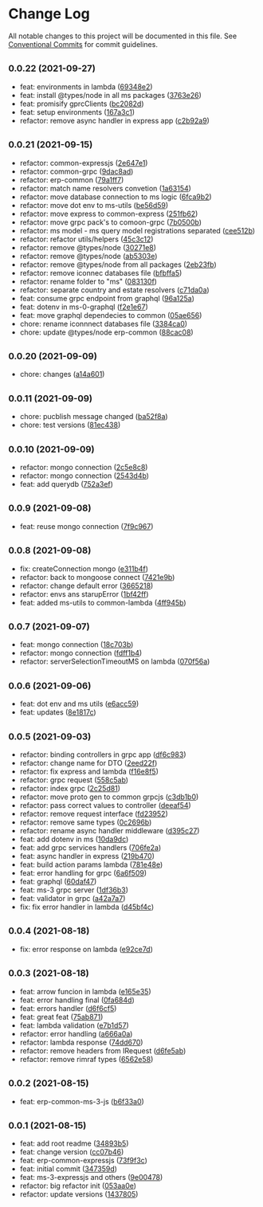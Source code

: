 # Change Log

All notable changes to this project will be documented in this file.
See [Conventional Commits](https://conventionalcommits.org) for commit guidelines.

## <small>0.0.22 (2021-09-27)</small>

* feat: environments in lambda ([69348e2](https://github.com/gmahechas/erp/commit/69348e2))
* feat: install @types/node in all ms packages ([3763e26](https://github.com/gmahechas/erp/commit/3763e26))
* feat: promisify gprcClients ([bc2082d](https://github.com/gmahechas/erp/commit/bc2082d))
* feat: setup environments ([167a3c1](https://github.com/gmahechas/erp/commit/167a3c1))
* refactor: remove async handler in express app ([c2b92a9](https://github.com/gmahechas/erp/commit/c2b92a9))





## <small>0.0.21 (2021-09-15)</small>

* refactor: common-expressjs ([2e647e1](https://github.com/gmahechas/erp/commit/2e647e1))
* refactor: common-grpc ([9dac8ad](https://github.com/gmahechas/erp/commit/9dac8ad))
* refactor: erp-common ([79a1ff7](https://github.com/gmahechas/erp/commit/79a1ff7))
* refactor: match name resolvers convetion ([1a63154](https://github.com/gmahechas/erp/commit/1a63154))
* refactor: move database connection to ms logic ([6fca9b2](https://github.com/gmahechas/erp/commit/6fca9b2))
* refactor: move dot env to ms-utils ([be56d59](https://github.com/gmahechas/erp/commit/be56d59))
* refactor: move express to common-express ([251fb62](https://github.com/gmahechas/erp/commit/251fb62))
* refactor: move grpc pack's to comoon-grpc ([7b0500b](https://github.com/gmahechas/erp/commit/7b0500b))
* refactor: ms model - ms query model registrations separated ([cee512b](https://github.com/gmahechas/erp/commit/cee512b))
* refactor: refactor utils/helpers ([45c3c12](https://github.com/gmahechas/erp/commit/45c3c12))
* refactor: remove @types/node ([30271e8](https://github.com/gmahechas/erp/commit/30271e8))
* refactor: remove @types/node ([ab5303e](https://github.com/gmahechas/erp/commit/ab5303e))
* refactor: remove @types/node from all packages ([2eb23fb](https://github.com/gmahechas/erp/commit/2eb23fb))
* refactor: remove iconnec databases file ([bfbffa5](https://github.com/gmahechas/erp/commit/bfbffa5))
* refactor: rename folder to "ms" ([083130f](https://github.com/gmahechas/erp/commit/083130f))
* refactor: separate country and estate resolvers ([c71da0a](https://github.com/gmahechas/erp/commit/c71da0a))
* feat: consume grpc endpoint from graphql ([96a125a](https://github.com/gmahechas/erp/commit/96a125a))
* feat: dotenv in ms-0-graphql ([f2e1e67](https://github.com/gmahechas/erp/commit/f2e1e67))
* feat: move graphql dependecies to common ([05ae656](https://github.com/gmahechas/erp/commit/05ae656))
* chore: rename iconnnect databases file ([3384ca0](https://github.com/gmahechas/erp/commit/3384ca0))
* chore: update @types/node erp-common ([88cac08](https://github.com/gmahechas/erp/commit/88cac08))





## <small>0.0.20 (2021-09-09)</small>

* chore: changes ([a14a601](https://github.com/gmahechas/erp/commit/a14a601))





## <small>0.0.11 (2021-09-09)</small>

* chore: pucblish message changed ([ba52f8a](https://github.com/gmahechas/erp/commit/ba52f8a))
* chore: test versions ([81ec438](https://github.com/gmahechas/erp/commit/81ec438))





## <small>0.0.10 (2021-09-09)</small>

* refactor: mongo connection ([2c5e8c8](https://github.com/gmahechas/erp/commit/2c5e8c8))
* refactor: mongo connection ([2543d4b](https://github.com/gmahechas/erp/commit/2543d4b))
* feat: add querydb ([752a3ef](https://github.com/gmahechas/erp/commit/752a3ef))





## <small>0.0.9 (2021-09-08)</small>

* feat: reuse mongo connection ([7f9c967](https://github.com/gmahechas/erp/commit/7f9c967))





## <small>0.0.8 (2021-09-08)</small>

* fix: createConnection mongo ([e311b4f](https://github.com/gmahechas/erp/commit/e311b4f))
* refactor: back to mongoose connect ([7421e9b](https://github.com/gmahechas/erp/commit/7421e9b))
* refactor: change default error ([3665218](https://github.com/gmahechas/erp/commit/3665218))
* refactor: envs ans starupError ([1bf42ff](https://github.com/gmahechas/erp/commit/1bf42ff))
* feat: added ms-utils to common-lambda ([4ff945b](https://github.com/gmahechas/erp/commit/4ff945b))





## <small>0.0.7 (2021-09-07)</small>

* feat: mongo connection ([18c703b](https://github.com/gmahechas/erp/commit/18c703b))
* refactor: mongo connection ([fdff1b4](https://github.com/gmahechas/erp/commit/fdff1b4))
* refactor: serverSelectionTimeoutMS on lambda ([070f56a](https://github.com/gmahechas/erp/commit/070f56a))





## <small>0.0.6 (2021-09-06)</small>

* feat: dot env and ms utils ([e6acc59](https://github.com/gmahechas/erp/commit/e6acc59))
* feat: updates ([8e1817c](https://github.com/gmahechas/erp/commit/8e1817c))





## <small>0.0.5 (2021-09-03)</small>

* refactor: binding controllers in grpc app ([df6c983](https://github.com/gmahechas/erp/commit/df6c983))
* refactor: change name for DTO ([2eed22f](https://github.com/gmahechas/erp/commit/2eed22f))
* refactor: fix express and lambda ([f16e8f5](https://github.com/gmahechas/erp/commit/f16e8f5))
* refactor: grpc request ([558c5ab](https://github.com/gmahechas/erp/commit/558c5ab))
* refactor: index grpc ([2c25d81](https://github.com/gmahechas/erp/commit/2c25d81))
* refactor: move proto gen to common grpcjs ([c3db1b0](https://github.com/gmahechas/erp/commit/c3db1b0))
* refactor: pass correct values to controller ([deeaf54](https://github.com/gmahechas/erp/commit/deeaf54))
* refactor: remove request interface ([fd23952](https://github.com/gmahechas/erp/commit/fd23952))
* refactor: remove same types ([0c2696b](https://github.com/gmahechas/erp/commit/0c2696b))
* refactor: rename async handler middleware ([d395c27](https://github.com/gmahechas/erp/commit/d395c27))
* feat: add dotenv in ms ([10da9dc](https://github.com/gmahechas/erp/commit/10da9dc))
* feat: add grpc services handlers ([706fe2a](https://github.com/gmahechas/erp/commit/706fe2a))
* feat: async handler in express ([219b470](https://github.com/gmahechas/erp/commit/219b470))
* feat: build action params lambda ([781e48e](https://github.com/gmahechas/erp/commit/781e48e))
* feat: error handling for grpc ([6a6f509](https://github.com/gmahechas/erp/commit/6a6f509))
* feat: graphql ([60daf47](https://github.com/gmahechas/erp/commit/60daf47))
* feat: ms-3 grpc server ([1df36b3](https://github.com/gmahechas/erp/commit/1df36b3))
* feat: validator in grpc ([a42a7a7](https://github.com/gmahechas/erp/commit/a42a7a7))
* fix: fix error handler in lambda ([d45bf4c](https://github.com/gmahechas/erp/commit/d45bf4c))





## <small>0.0.4 (2021-08-18)</small>

* fix: error response on lambda ([e92ce7d](https://github.com/gmahechas/erp/commit/e92ce7d))





## <small>0.0.3 (2021-08-18)</small>

* feat: arrow funcion in lambda ([e165e35](https://github.com/gmahechas/erp/commit/e165e35))
* feat: error handling final ([0fa684d](https://github.com/gmahechas/erp/commit/0fa684d))
* feat: errors handler ([d6f6cf5](https://github.com/gmahechas/erp/commit/d6f6cf5))
* feat: great feat ([75ab871](https://github.com/gmahechas/erp/commit/75ab871))
* feat: lambda validation ([e7b1d57](https://github.com/gmahechas/erp/commit/e7b1d57))
* refactor: error handling ([a666a0a](https://github.com/gmahechas/erp/commit/a666a0a))
* refactor: lambda response ([74dd670](https://github.com/gmahechas/erp/commit/74dd670))
* refactor: remove headers from IRequest ([d6fe5ab](https://github.com/gmahechas/erp/commit/d6fe5ab))
* refactor: remove rimraf types ([6562e58](https://github.com/gmahechas/erp/commit/6562e58))





## <small>0.0.2 (2021-08-15)</small>

* feat: erp-common-ms-3-js ([b6f33a0](https://github.com/gmahechas/erp/commit/b6f33a0))





## <small>0.0.1 (2021-08-15)</small>

* feat: add root readme ([34893b5](https://github.com/gmahechas/erp/commit/34893b5))
* feat: change version ([cc07b46](https://github.com/gmahechas/erp/commit/cc07b46))
* feat: erp-common-expressjs ([73f9f3c](https://github.com/gmahechas/erp/commit/73f9f3c))
* feat: initial commit ([347359d](https://github.com/gmahechas/erp/commit/347359d))
* feat: ms-3-expressjs and others ([9e00478](https://github.com/gmahechas/erp/commit/9e00478))
* refactor: big refactor init ([053aa0e](https://github.com/gmahechas/erp/commit/053aa0e))
* refactor: update versions ([1437805](https://github.com/gmahechas/erp/commit/1437805))

